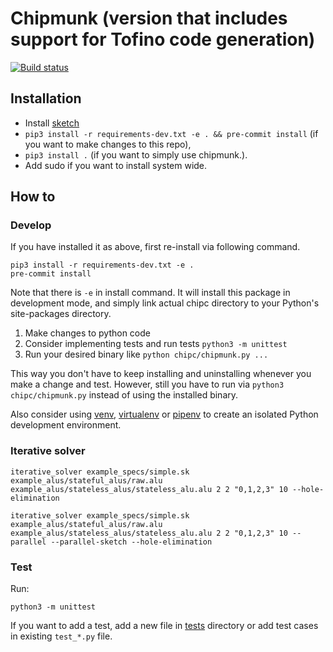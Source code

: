 # Chipmunk (version that includes support for Tofino code generation)

[![Build status](https://ci.appveyor.com/api/projects/status/atsuojrqo000bku4/branch/master?svg=true)](https://ci.appveyor.com/project/anirudhSK/chipmunk/branch/master)

## Installation
- Install [sketch](https://people.csail.mit.edu/asolar/sketch-1.7.5.tar.gz)
- `pip3 install -r requirements-dev.txt -e . && pre-commit install` (if you want to make changes to
  this repo),
- `pip3 install .` (if you want to simply use chipmunk.).
- Add sudo if you want to install system wide.

## How to

### Develop

If you have installed it as above, first re-install via following command.

```shell
pip3 install -r requirements-dev.txt -e .
pre-commit install
```
Note that there is `-e` in install command. It will install this package in
development mode, and simply link actual chipc directory to your Python's
site-packages directory.

1. Make changes to python code
2. Consider implementing tests and run tests `python3 -m unittest`
3. Run your desired binary like `python chipc/chipmunk.py ...`

This way you don't have to keep installing and uninstalling whenever you make a
change and test. However, still you have to run via `python3 chipc/chipmunk.py`
instead of using the installed binary.

Also consider using [venv](https://docs.python.org/3/library/venv.html),
[virtualenv](https://virtualenv.pypa.io/en/latest/) or
[pipenv](https://pipenv.readthedocs.io/en/latest/) to create an isolated Python
development environment.

### Iterative solver
```shell
iterative_solver example_specs/simple.sk example_alus/stateful_alus/raw.alu example_alus/stateless_alus/stateless_alu.alu 2 2 "0,1,2,3" 10 --hole-elimination
```

```shell
iterative_solver example_specs/simple.sk example_alus/stateful_alus/raw.alu example_alus/stateless_alus/stateless_alu.alu 2 2 "0,1,2,3" 10 --parallel --parallel-sketch --hole-elimination
```

### Test

Run:

```shell
python3 -m unittest
```

If you want to add a test, add a new file in [tests](tests/) directory or add
test cases in existing `test_*.py` file.
